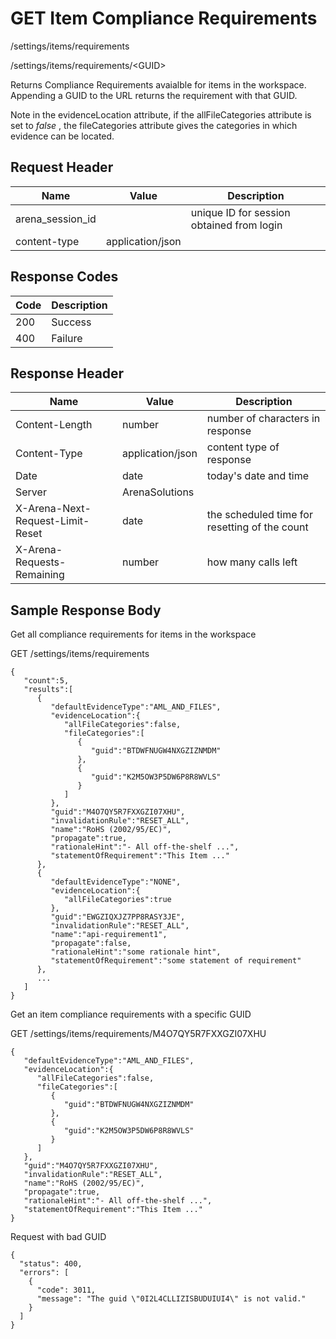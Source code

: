 # GET Item Compliance Requirements
/settings/items/requirements

/settings/items/requirements/&lt;GUID&gt;

Returns   Compliance Requirements avaialble for items  in the workspace. Appending a GUID to the URL returns the requirement with that GUID.  

Note in the evidenceLocation attribute, if the allFileCategories attribute is set to *false* , the fileCategories attribute gives the categories in which evidence can be located.

## Request Header

| Name  | Value  | Description  |
|  --- |  --- |  --- | 
| arena_session_id  |   | unique ID for session obtained from login  |
| content-type  | application/json  |   |

## Response Codes

| Code  | Description  |
|  --- |  --- | 
| 200  | Success  |
| 400  | Failure  |

## Response Header

| Name  | Value  | Description  |
|  --- |  --- |  --- | 
| Content-Length  | number  | number of characters in response  |
| Content-Type  | application/json  | content type of response  |
| Date  | date  | today's date and time  |
| Server  | ArenaSolutions  |   |
| X-Arena-Next-Request-Limit-Reset   | date  | the scheduled time for resetting of the count  |
| X-Arena-Requests-Remaining   | number  | how many calls left  |

## Sample Response Body
Get all compliance requirements for items in the workspace

GET /settings/items/requirements

```
{  
   "count":5,
   "results":[  
      {  
         "defaultEvidenceType":"AML_AND_FILES",
         "evidenceLocation":{  
            "allFileCategories":false,
            "fileCategories":[  
               {  
                  "guid":"BTDWFNUGW4NXGZIZNMDM"
               },
               {  
                  "guid":"K2M5OW3P5DW6P8R8WVLS"
               }
            ]
         },
         "guid":"M4O7QY5R7FXXGZI07XHU",
         "invalidationRule":"RESET_ALL",
         "name":"RoHS (2002/95/EC)",
         "propagate":true,
         "rationaleHint":"- All off-the-shelf ...",
         "statementOfRequirement":"This Item ..."
      },
      {  
         "defaultEvidenceType":"NONE",
         "evidenceLocation":{  
            "allFileCategories":true
         },
         "guid":"EWGZIQXJZ7PP8RASY3JE",
         "invalidationRule":"RESET_ALL",
         "name":"api-requirement1",
         "propagate":false,
         "rationaleHint":"some rationale hint",
         "statementOfRequirement":"some statement of requirement"
      },
      ...
   ]
}
```
Get an item compliance requirements with a specific GUID

GET /settings/items/requirements/M4O7QY5R7FXXGZI07XHU

```
{  
   "defaultEvidenceType":"AML_AND_FILES",
   "evidenceLocation":{  
      "allFileCategories":false,
      "fileCategories":[  
         {  
            "guid":"BTDWFNUGW4NXGZIZNMDM"
         },
         {  
            "guid":"K2M5OW3P5DW6P8R8WVLS"
         }
      ]
   },
   "guid":"M4O7QY5R7FXXGZI07XHU",
   "invalidationRule":"RESET_ALL",
   "name":"RoHS (2002/95/EC)",
   "propagate":true,
   "rationaleHint":"- All off-the-shelf ...",
   "statementOfRequirement":"This Item ..."
}
```
Request with bad GUID

```
{
  "status": 400,
  "errors": [
    {
      "code": 3011,
      "message": "The guid \"0I2L4CLLIZISBUDUIUI4\" is not valid."
    }
  ]
}
```
